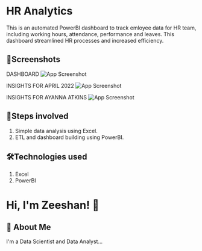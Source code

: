 
# HR Analytics

This is an automated PowerBI dashboard to track emloyee data for HR team, including working hours, attendance, performance and leaves. This dashboard streamlined HR processes and increased efficiency.

## 📸Screenshots
DASHBOARD
![App Screenshot](https://drive.google.com/uc?export=view&id=1iA0qb6P6hG8Pz2RIUfxls7SKi4MrBcEU)

INSIGHTS FOR APRIL 2022
![App Screenshot](https://drive.google.com/uc?export=view&id=1LCiN9s6TCmsOTVB4e5DYBxYlFv9F-u1M)

INSIGHTS FOR AYANNA ATKINS
![App Screenshot](https://drive.google.com/uc?export=view&id=1HvJNI-HFYa5prBisqnxzMALJY9nWvZUC) 
## 👣Steps involved
1) Simple data analysis using Excel.
2) ETL and dashboard building using PowerBI.
## 🛠Technologies used
1) Excel
4) PowerBI

# Hi, I'm Zeeshan! 👋


## 🚀 About Me
I'm a Data Scientist and Data Analyst...

